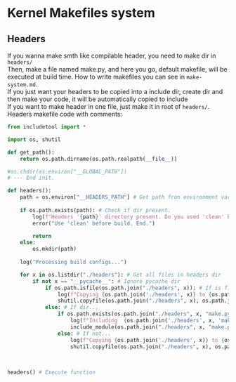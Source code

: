 # Kernel Makefiles system
## Headers
If you wanna make smth like compilable header, you need to make dir in `headers/`<br/>
Then, make a file named make.py, and here you go, default makefile, will be executed at build time. How to write makefiles you can see in `make-system.md`. <br/>
If you just want your headers to be copied into a include dir, create dir and then make your code, it will be automatically copied to include<br/>
If you want to make header in one file, just make it in root of `headers/`. <br/>
Headers makefile code with comments:
```py
from includetool import *

import os, shutil

def get_path():
    return os.path.dirname(os.path.realpath(__file__))

#os.chdir(os.environ["__GLOBAL_PATH"])
# --- End init. 

def headers():
    path = os.environ["__HEADERS_PATH"] # Get path fron environment variable. 
    
    if os.path.exists(path): # Check if dir present.
        log(f"Headers '{path}' directory present. Do you used 'clean' before build?")
        error("Use 'clean' before build. End.")

        return
    else:
        os.mkdir(path) 
        
    log("Processing build configs...")

    for x in os.listdir("./headers"): # Get all files in headers dir
        if not x == "__pycache__": # Ignore pycache dir
            if os.path.isfile(os.path.join("./headers", x)): # If is file...
                log(f"Copying {os.path.join('./headers', x)} to {os.path.join(path, x)}".replace("\\", "/"))
                shutil.copyfile(os.path.join("./headers", x), os.path.join(path, x)) # ...Just copy it to headers path
            else: # If dir...
                if os.path.exists(os.path.join("./headers", x, "make.py")): # If make.py exists in dir...
                    log(f"Including  {os.path.join('./headers', x, 'make.py')}".replace("\\", "/"))
                    include_module(os.path.join("./headers", x, "make.py")) # ...include it
                else: # If not...
                    log(f"Copying {os.path.join('./headers', x)} to {os.path.join(path, x)}".replace("\\", "/"))
                    shutil.copyfile(os.path.join("./headers", x), os.path.join(path, x)) # Just copy headers in headers path
                
    

headers() # Execute function
```
